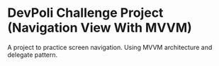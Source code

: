 
# DevPoli Challenge Project (Navigation View With MVVM)

A project to practice screen navigation. Using MVVM architecture and delegate pattern.




